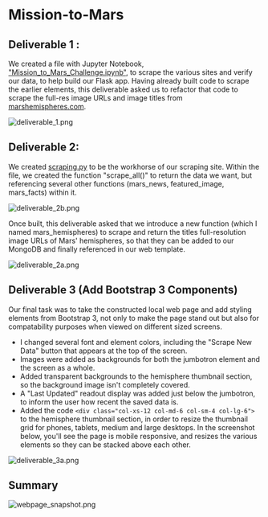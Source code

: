 # Mission-to-Mars

## Deliverable 1 :

We created a file with Jupyter Notebook, ["Mission_to_Mars_Challenge.ipynb"](https://github.com/JosieBoyer/Mission-to-Mars/blob/main/Mission-to-Mars-main/Mission_to_Mars_Challenge.ipynb), to scrape the various sites and verify our data, to help build our Flask app.  Having already built code to scrape the earlier elements, this deliverable asked us to refactor that code to scrape the full-res image URLs and image titles from [marshemispheres.com](http://marshemispheres.com).

![deliverable_1.png](https://github.com/JosieBoyer/Mission-to-Mars/blob/main/Mission-to-Mars-main/resources/deliverable_1.png)

## Deliverable 2:

We created [scraping.py](https://github.com/JosieBoyer/Mission-to-Mars/blob/main/Mission-to-Mars-main/scraping.py) to be the workhorse of our scraping site.  Within the file, we created the function "scrape_all()" to return the data we want, but referencing several other functions (mars_news, featured_image, mars_facts) within it.  

![deliverable_2b.png](https://github.com/JosieBoyer/Mission-to-Mars/blob/main/Mission-to-Mars-main/resources/deliverable_2b.png)

Once built, this deliverable asked that we introduce a new function (which I named mars_hemispheres) to scrape and return the titles full-resolution image URLs of Mars' hemispheres, so that they can be added to our MongoDB and finally referenced in our web template.

![deliverable_2a.png](https://github.com/JosieBoyer/Mission-to-Mars/blob/main/Mission-to-Mars-main/resources/deliverable_2a.png)

## Deliverable 3 (Add Bootstrap 3 Components)

Our final task was to take the constructed local web page and add styling elements from Bootstrap 3, not only to make the page stand out but also for compatability purposes when viewed on different sized screens. 
- I changed several font and element colors, including the "Scrape New Data" button that appears at the top of the screen.
- Images were added as backgrounds for both the jumbotron element and the screen as a whole.
- Added transparent backgrounds to the hemisphere thumbnail section, so the background image isn't completely covered.
- A "Last Updated" readout display was added just below the jumbotron, to inform the user how recent the saved data is.
- Added the code ```<div class="col-xs-12 col-md-6 col-sm-4 col-lg-6">``` to the hemisphere thumbnail section, in order to resize the thumbnail grid for phones, tablets, medium and large desktops.  In the screenshot below, you'll see the page is mobile responsive, and resizes the  various elements so they can be stacked above each other.

![deliverable_3a.png](https://github.com/JosieBoyer/Mission-to-Mars/blob/main/Mission-to-Mars-main/resources/deliverable_3a.png)

## Summary

![webpage_snapshot.png](https://github.com/JosieBoyer/Mission-to-Mars/blob/main/Mission-to-Mars-main/resources/webpage_snapshot.png)
